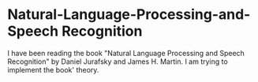 # Natural-Language-Processing-and-Speech Recognition
I have been reading the book "Natural Language Processing and Speech Recognition" by  Daniel Jurafsky and James H. Martin. I am trying to implement the book' theory. 
